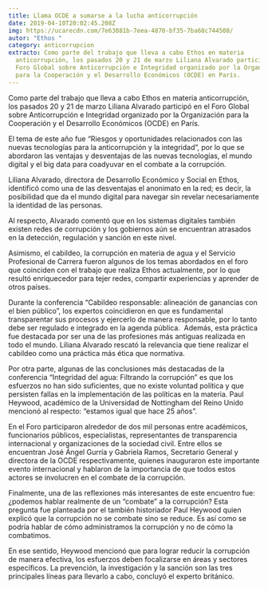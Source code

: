 ```yaml
---
title: Llama OCDE a sumarse a la lucha anticorrupción
date: 2019-04-10T20:02:45.208Z
img: https://ucarecdn.com/7e63881b-7eea-4870-bf35-7ba68c744508/
autor: "Ethos "
category: anticorrupcion
extracto: Como parte del trabajo que lleva a cabo Ethos en materia
  anticorrupción, los pasados 20 y 21 de marzo Liliana Alvarado participó en el
  Foro Global sobre Anticorrupción e Integridad organizado por la Organización
  para la Cooperación y el Desarrollo Económicos (OCDE) en París.
---
```

Como parte del trabajo que lleva a cabo Ethos en materia anticorrupción, los pasados 20 y 21 de marzo Liliana Alvarado participó en el Foro Global sobre Anticorrupción e Integridad organizado por la Organización para la Cooperación y el Desarrollo Económicos (OCDE) en París. 

El tema de este año fue “Riesgos y oportunidades relacionados con las nuevas tecnologías para la anticorrupción y la integridad”, por lo que se abordaron las ventajas y desventajas de las nuevas tecnologías, el mundo digital y el big data para coadyuvar en el combate a la corrupción. 

Liliana Alvarado, directora de Desarrollo Económico y Social en Ethos, identificó como una de las desventajas el anonimato en la red; es decir, la posibilidad que da el mundo digital para navegar sin revelar necesariamente la identidad de las personas. 

Al respecto, Alvarado comentó que en los sistemas digitales también existen redes de corrupción y los gobiernos aún se encuentran atrasados en la detección, regulación y sanción en este nivel.  

Asimismo, el cabildeo, la corrupción en materia de agua y el Servicio Profesional de Carrera fueron algunos de los temas abordados en el foro que coinciden con el trabajo que realiza Ethos actualmente, por lo que resultó enriquecedor para tejer redes, compartir experiencias y aprender de otros países. 

Durante la conferencia “Cabildeo responsable: alineación de ganancias con el bien público”, los expertos coincidieron en que es fundamental transparentar sus procesos y ejercerlo de manera responsable, por lo tanto debe ser regulado e integrado en la agenda pública.  Además, esta práctica fue destacada por ser una de las profesiones más antiguas realizada en todo el mundo. Liliana Alvarado rescató la relevancia que tiene realizar el cabildeo como una práctica más ética que normativa. 

Por otra parte, algunas de las conclusiones más destacadas de la conferencia “Integridad del agua: Filtrando la corrupción” es que los esfuerzos no han sido suficientes, que no existe voluntad política y que persisten fallas en la implementación de las políticas en la materia. Paul Heywood, académico de la Universidad de Nottingham del Reino Unido mencionó al respecto: “estamos igual que hace 25 años”. 

En el Foro participaron alrededor de dos mil personas entre académicos, funcionarios públicos, especialistas, representantes de transparencia internacional y organizaciones de la sociedad civil. Entre ellos se encuentran José Ángel Gurría y Gabriela Ramos, Secretario General y directora de la OCDE respectivamente, quienes inauguraron este importante evento internacional y hablaron de la importancia de que todos estos actores se involucren en el combate de la corrupción. 

Finalmente, una de las reflexiones más interesantes de este encuentro fue: ¿podemos hablar realmente de un “combate” a la corrupción? Esta pregunta fue planteada por el también historiador Paul Heywood quien explicó que la corrupción no se combate sino se reduce. Es así como se podría hablar de cómo administramos la corrupción y no de cómo la combatimos. 

En ese sentido, Heywood mencionó que para lograr reducir la corrupción de manera efectiva, los esfuerzos deben focalizarse en áreas y sectores específicos. La prevención, la investigación y la sanción son las tres principales líneas para llevarlo a cabo, concluyó el experto británico.
